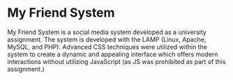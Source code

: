 # My Friend System
My Friend System is a social media system developed as a university assignment. The system is developed with the LAMP (Linux, Apache, MySQL, and PHP). Advanced CSS techniques were utilized within the system to create a dynamic and appealing interface which offers modern interactions without utilizing JavaScript (as JS was prohibited as part of this assignment.)
